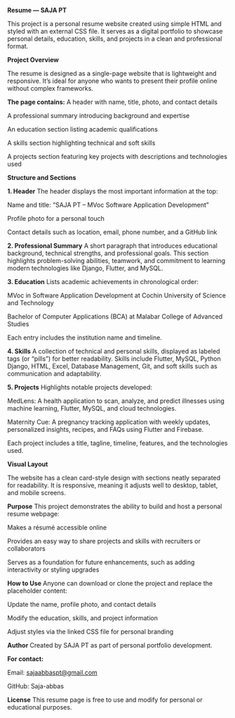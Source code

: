 **Resume — SAJA PT**

This project is a personal resume website created using simple HTML and styled with an external CSS file. It serves as a digital portfolio to showcase personal details, education, skills, and projects in a clean and professional format.

**Project Overview**

The resume is designed as a single-page website that is lightweight and responsive.
It’s ideal for anyone who wants to present their profile online without complex frameworks.

**The page contains:**
A header with name, title, photo, and contact details

A professional summary introducing background and expertise

An education section listing academic qualifications

A skills section highlighting technical and soft skills

A projects section featuring key projects with descriptions and technologies used

**Structure and Sections**

**1. Header**
The header displays the most important information at the top:

Name and title: “SAJA PT – MVoc Software Application Development”

Profile photo for a personal touch

Contact details such as location, email, phone number, and a GitHub link

**2. Professional Summary**
A short paragraph that introduces educational background, technical strengths, and professional goals.
This section highlights problem-solving abilities, teamwork, and commitment to learning modern technologies like Django, Flutter, and MySQL.

**3. Education**
Lists academic achievements in chronological order:

MVoc in Software Application Development at Cochin University of Science and Technology

Bachelor of Computer Applications (BCA) at Malabar College of Advanced Studies

Each entry includes the institution name and timeline.

**4. Skills**
A collection of technical and personal skills, displayed as labeled tags (or “pills”) for better readability.
Skills include Flutter, MySQL, Python Django, HTML, Excel, Database Management, Git, and soft skills such as communication and adaptability.

**5. Projects**
Highlights notable projects developed:

MedLens: A health application to scan, analyze, and predict illnesses using machine learning, Flutter, MySQL, and cloud technologies.

Maternity Cue: A pregnancy tracking application with weekly updates, personalized insights, recipes, and FAQs using Flutter and Firebase.

Each project includes a title, tagline, timeline, features, and the technologies used.

**Visual Layout**

The website has a clean card-style design with sections neatly separated for readability.
It is responsive, meaning it adjusts well to desktop, tablet, and mobile screens.

**Purpose**
This project demonstrates the ability to build and host a personal resume webpage:

Makes a résumé accessible online

Provides an easy way to share projects and skills with recruiters or collaborators

Serves as a foundation for future enhancements, such as adding interactivity or styling upgrades

**How to Use**
Anyone can download or clone the project and replace the placeholder content:

Update the name, profile photo, and contact details

Modify the education, skills, and project information

Adjust styles via the linked CSS file for personal branding

**Author**
Created by SAJA PT as part of personal portfolio development.

**For contact:**

Email: sajaabbaspt@gmail.com

GitHub: Saja-abbas

**License**
This resume page is free to use and modify for personal or educational purposes.
